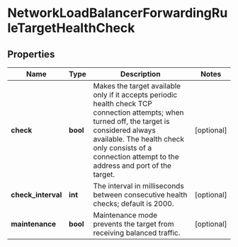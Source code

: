 # NetworkLoadBalancerForwardingRuleTargetHealthCheck

## Properties
| Name | Type | Description | Notes |
| ------------ | ------------- | ------------- | ------------- |
| **check** | **bool** | Makes the target available only if it accepts periodic health check TCP connection attempts; when turned off, the target is considered always available. The health check only consists of a connection attempt to the address and port of the target. | [optional]  |
| **check_interval** | **int** | The interval in milliseconds between consecutive health checks; default is 2000. | [optional]  |
| **maintenance** | **bool** | Maintenance mode prevents the target from receiving balanced traffic. | [optional]  |


